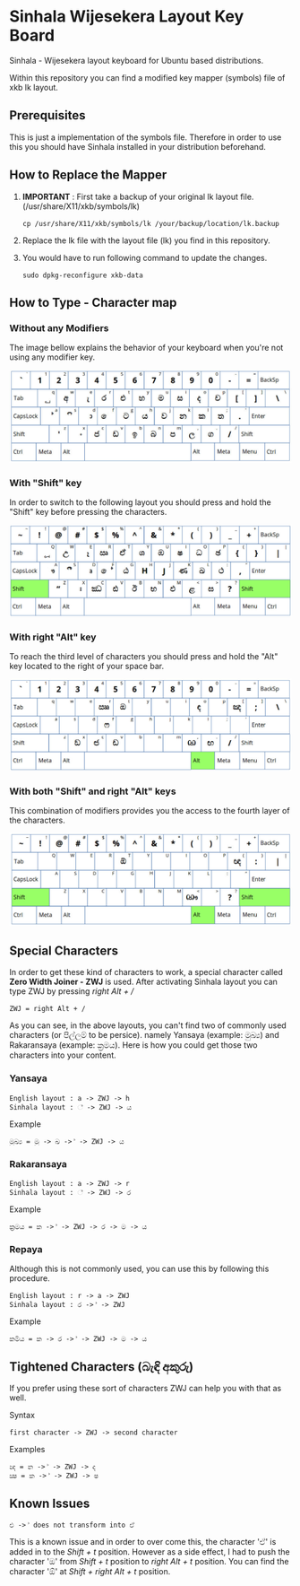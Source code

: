 # Sinhala Wijesekera Layout Key Board
Sinhala - Wijesekera layout keyboard for Ubuntu based distributions.

Within this repository you can find a modified key mapper (symbols) file of xkb lk layout.

## Prerequisites

This is just a implementation of the symbols file. Therefore in order to use this you should have Sinhala installed in your distribution beforehand.

## How to Replace the Mapper

01. **IMPORTANT** : First take a backup of your original lk layout file. (/usr/share/X11/xkb/symbols/lk)

	```
	cp /usr/share/X11/xkb/symbols/lk /your/backup/location/lk.backup
	```
02. Replace the lk file with the layout file (lk) you find in this repository. 

03. You would have to run following command to update the changes.

	```
	sudo dpkg-reconfigure xkb-data
	```


## How to Type - Character map

### Without any Modifiers

The image bellow explains the behavior of your keyboard when you're not using any modifier key.

![without modifiers](without_modifiers.jpg)

### With "Shift" key

In order to switch to the following layout you should press and hold the "Shift" key before pressing the characters.

![with shift key](with_shift.jpg)

### With right "Alt" key

To reach the third level of characters you should press and hold the "Alt" key located to the right of your space bar.

![with shift key](with_secondary_modifier.jpg)

### With both "Shift" and right "Alt" keys

This combination of modifiers provides you the access to the fourth layer of the characters.

![with shift key](with_shift_and_secondary_modifier.jpg)


## Special Characters

In order to get these kind of characters to work, a special character called **Zero Width Joiner - ZWJ** is used. After activating Sinhala layout you can type ZWJ by pressing *right Alt + /*
```
ZWJ = right Alt + /
```

As you can see, in the above layouts, you can't find two of commonly used characters (or පිල්ලම් to be persice). namely Yansaya (example: මුඛ්‍ය) and Rakaransaya (example: ක්‍රමය). Here is how you could get those two characters into your content.

### Yansaya
	English layout : a -> ZWJ -> h
	Sinhala layout : ් -> ZWJ -> ය

Example

	මුඛ්‍ය = මු -> ඛ -> ් -> ZWJ -> ය


### Rakaransaya
	English layout : a -> ZWJ -> r
	Sinhala layout : ් -> ZWJ -> ර

Example

	ක්‍රමය = ක -> ් -> ZWJ -> ර -> ම -> ය

### Repaya

Although this is not commonly used, you can use this by following this procedure.

	English layout : r -> a -> ZWJ
	Sinhala layout : ර -> ් -> ZWJ

Example

	කර්‍මය = ක -> ර -> ් -> ZWJ -> ම -> ය

## Tightened Characters (බැඳි අකුරු)

If you prefer using these sort of characters ZWJ can help you with that as well.

Syntax

	first character -> ZWJ -> second character

Examples

	න්‍ද = න -> ් -> ZWJ -> ද
	ක්‍ෂ = ක -> ් -> ZWJ -> ෂ

## Known Issues

	එ -> ් does not transform into ඒ

This is a known issue and in order to over come this, the character 'ඒ' is added in to the *Shift + t* position. However as a side effect, I had to push the character 'ඔ' from *Shift + t* position to *right Alt + t* position. You can find the character 'ඕ' at *Shift + right Alt + t* position.
